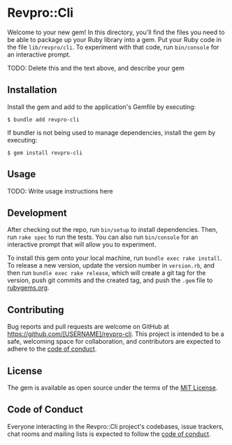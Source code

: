 # Revpro::Cli

Welcome to your new gem! In this directory, you'll find the files you need to be able to package up your Ruby library into a gem. Put your Ruby code in the file `lib/revpro/cli`. To experiment with that code, run `bin/console` for an interactive prompt.

TODO: Delete this and the text above, and describe your gem

## Installation

Install the gem and add to the application's Gemfile by executing:

    $ bundle add revpro-cli

If bundler is not being used to manage dependencies, install the gem by executing:

    $ gem install revpro-cli

## Usage

TODO: Write usage instructions here

## Development

After checking out the repo, run `bin/setup` to install dependencies. Then, run `rake spec` to run the tests. You can also run `bin/console` for an interactive prompt that will allow you to experiment.

To install this gem onto your local machine, run `bundle exec rake install`. To release a new version, update the version number in `version.rb`, and then run `bundle exec rake release`, which will create a git tag for the version, push git commits and the created tag, and push the `.gem` file to [rubygems.org](https://rubygems.org).

## Contributing

Bug reports and pull requests are welcome on GitHub at https://github.com/[USERNAME]/revpro-cli. This project is intended to be a safe, welcoming space for collaboration, and contributors are expected to adhere to the [code of conduct](https://github.com/[USERNAME]/revpro-cli/blob/main/CODE_OF_CONDUCT.md).

## License

The gem is available as open source under the terms of the [MIT License](https://opensource.org/licenses/MIT).

## Code of Conduct

Everyone interacting in the Revpro::Cli project's codebases, issue trackers, chat rooms and mailing lists is expected to follow the [code of conduct](https://github.com/[USERNAME]/revpro-cli/blob/main/CODE_OF_CONDUCT.md).
